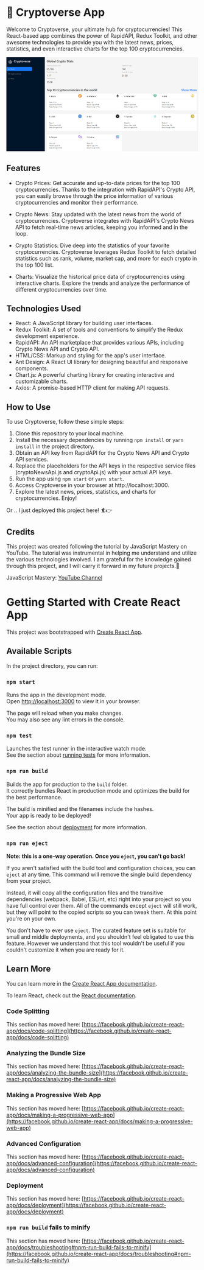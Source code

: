 # 🚀 Cryptoverse App
Welcome to Cryptoverse, your ultimate hub for cryptocurrencies! This React-based app combines the power of RapidAPI, Redux Toolkit, and other awesome technologies to provide you with the latest news, prices, statistics, and even interactive charts for the top 100 cryptocurrencies.

![homepage](homepage.png)

## Features
- Crypto Prices: Get accurate and up-to-date prices for the top 100 cryptocurrencies. Thanks to the integration with RapidAPI's Crypto API, you can easily browse through the price information of various cryptocurrencies and monitor their performance.

- Crypto News: Stay updated with the latest news from the world of cryptocurrencies. Cryptoverse integrates with RapidAPI's Crypto News API to fetch real-time news articles, keeping you informed and in the loop.

- Crypto Statistics: Dive deep into the statistics of your favorite cryptocurrencies. Cryptoverse leverages Redux Toolkit to fetch detailed statistics such as rank, volume, market cap, and more for each crypto in the top 100 list.

- Charts: Visualize the historical price data of cryptocurrencies using interactive charts. Explore the trends and analyze the performance of different cryptocurrencies over time.

## Technologies Used
- React: A JavaScript library for building user interfaces.
- Redux Toolkit: A set of tools and conventions to simplify the Redux development experience.
- RapidAPI: An API marketplace that provides various APIs, including Crypto News API and Crypto API.
- HTML/CSS: Markup and styling for the app's user interface.
- Ant Design: A React UI library for designing beautiful and responsive components.
- Chart.js: A powerful charting library for creating interactive and customizable charts.
- Axios: A promise-based HTTP client for making API requests.

## How to Use
To use Cryptoverse, follow these simple steps:

1. Clone this repository to your local machine.
2. Install the necessary dependencies by running ```npm install``` or ```yarn install``` in the project directory.
3. Obtain an API key from RapidAPI for the Crypto News API and Crypto API services.
4. Replace the placeholders for the API keys in the respective service files (cryptoNewsApi.js and cryptoApi.js) with your actual API keys.
5. Run the app using ```npm start``` or ```yarn start```.
6. Access Cryptoverse in your browser at http://localhost:3000.
7. Explore the latest news, prices, statistics, and charts for cryptocurrencies. Enjoy!

Or .. I just deployed this project here! 🏄👉 

## Credits
This project was created following the tutorial by JavaScript Mastery on YouTube. The tutorial was instrumental in helping me understand and utilize the various technologies involved. I am grateful for the knowledge gained through this project, and I will carry it forward in my future projects.🙏

JavaScript Mastery: [YouTube Channel](https://www.youtube.com/c/JavaScriptMastery)







# Getting Started with Create React App

This project was bootstrapped with [Create React App](https://github.com/facebook/create-react-app).

## Available Scripts

In the project directory, you can run:

### `npm start`

Runs the app in the development mode.\
Open [http://localhost:3000](http://localhost:3000) to view it in your browser.

The page will reload when you make changes.\
You may also see any lint errors in the console.

### `npm test`

Launches the test runner in the interactive watch mode.\
See the section about [running tests](https://facebook.github.io/create-react-app/docs/running-tests) for more information.

### `npm run build`

Builds the app for production to the `build` folder.\
It correctly bundles React in production mode and optimizes the build for the best performance.

The build is minified and the filenames include the hashes.\
Your app is ready to be deployed!

See the section about [deployment](https://facebook.github.io/create-react-app/docs/deployment) for more information.

### `npm run eject`

**Note: this is a one-way operation. Once you `eject`, you can't go back!**

If you aren't satisfied with the build tool and configuration choices, you can `eject` at any time. This command will remove the single build dependency from your project.

Instead, it will copy all the configuration files and the transitive dependencies (webpack, Babel, ESLint, etc) right into your project so you have full control over them. All of the commands except `eject` will still work, but they will point to the copied scripts so you can tweak them. At this point you're on your own.

You don't have to ever use `eject`. The curated feature set is suitable for small and middle deployments, and you shouldn't feel obligated to use this feature. However we understand that this tool wouldn't be useful if you couldn't customize it when you are ready for it.

## Learn More

You can learn more in the [Create React App documentation](https://facebook.github.io/create-react-app/docs/getting-started).

To learn React, check out the [React documentation](https://reactjs.org/).

### Code Splitting

This section has moved here: [https://facebook.github.io/create-react-app/docs/code-splitting](https://facebook.github.io/create-react-app/docs/code-splitting)

### Analyzing the Bundle Size

This section has moved here: [https://facebook.github.io/create-react-app/docs/analyzing-the-bundle-size](https://facebook.github.io/create-react-app/docs/analyzing-the-bundle-size)

### Making a Progressive Web App

This section has moved here: [https://facebook.github.io/create-react-app/docs/making-a-progressive-web-app](https://facebook.github.io/create-react-app/docs/making-a-progressive-web-app)

### Advanced Configuration

This section has moved here: [https://facebook.github.io/create-react-app/docs/advanced-configuration](https://facebook.github.io/create-react-app/docs/advanced-configuration)

### Deployment

This section has moved here: [https://facebook.github.io/create-react-app/docs/deployment](https://facebook.github.io/create-react-app/docs/deployment)

### `npm run build` fails to minify

This section has moved here: [https://facebook.github.io/create-react-app/docs/troubleshooting#npm-run-build-fails-to-minify](https://facebook.github.io/create-react-app/docs/troubleshooting#npm-run-build-fails-to-minify)
